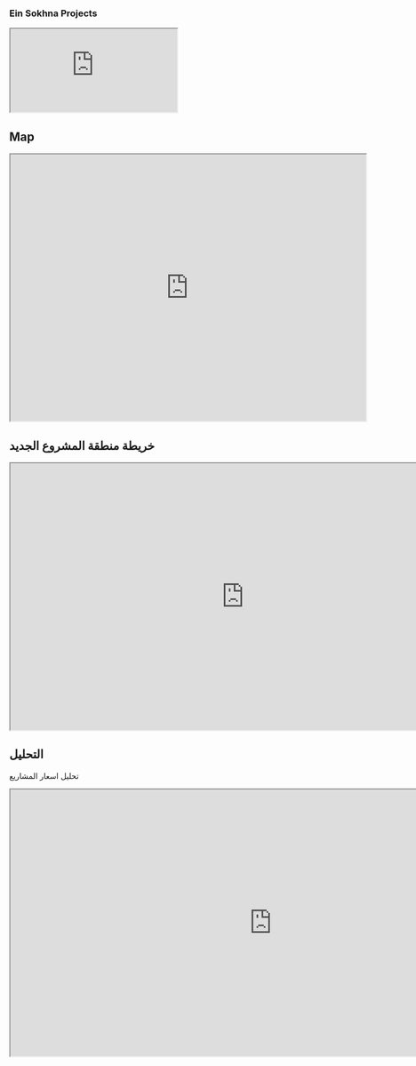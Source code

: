 ### Ein Sokhna Projects
<iframe src="https://docs.google.com/spreadsheets/d/e/2PACX-1vRvDdkXVqTzxQ6x1LOsZ-d3dKwvqBhbIQp8D2rILYKU8TjiaelaTtxJo0EZYPRiuoIRILQFaV6WiXWC/pubhtml?gid=0&amp;single=true&amp;widget=true&amp;headers=false"></iframe>

## Map
<iframe src="https://www.google.com/maps/d/embed?mid=1tf2QF4gb3HtwodAP9akl8tg7KmQNZMTH" width="640" height="480"></iframe>

## خريطة منطقة المشروع الجديد
<iframe src="https://nour-rabea.github.io/leaflet-map-simple/" width="840" height="480"></iframe>

## التحليل
تحليل اسعار المشاريع
<iframe src="https://nour-rabea.github.io/chartjs-bar./" width="940" height="480"></iframe>
